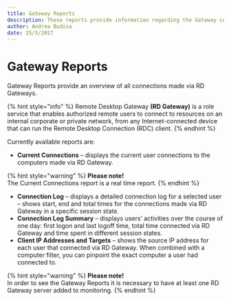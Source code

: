 ```yaml
---
title: Gateway Reports
description: These reports provide information regarding the Gateway connections.
author: Andrea Budisa
date: 25/5/2017
---
```


# Gateway Reports

Gateway Reports provide an overview of all connections made via RD Gateways.

{% hint style="info" %}
Remote Desktop Gateway **\(RD Gateway\)** is a role service that enables authorized remote users to connect to resources on an internal corporate or private network, from any Internet-connected device that can run the Remote Desktop Connection \(RDC\) client.
{% endhint %}

Currently available reports are:

* **Current Connections** – displays the current user connections to the computers made via RD Gateway.

{% hint style="warning" %}
**Please note!**  
The Current Connections report is a real time report.
{% endhint %}

* **Connection Log** – displays a detailed connection log for a selected user – shows start, end and total times for the connections made via RD Gateway in a specific session state.
* **Connection Log Summary** – displays users’ activities over the course of one day: first logon and last logoff time, total time connected via RD Gateway and time spent in different session states.  
* **Client IP Addresses and Targets** – shows the source IP address for each user that connected via RD Gateway. When combined with a computer filter, you can pinpoint the exact computer a user had connected to.

{% hint style="warning" %}
**Please note!**  
In order to see the Gateway Reports it is necessary to have at least one RD Gateway server added to monitoring.
{% endhint %}

